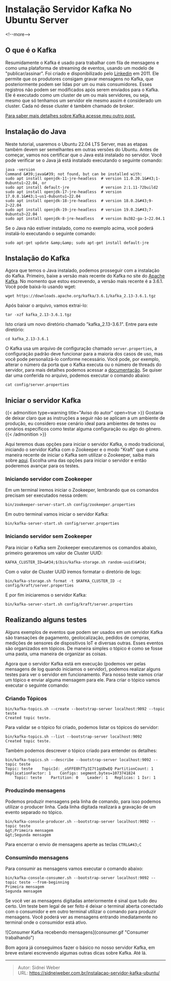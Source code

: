 # Instalação Servidor Kafka No Ubuntu Server

&lt;!--more--&gt;

## O que é o Kafka

Resumidamente o Kafka é usado para trabalhar com fila de mensagens e como uma plataforma de streaming de eventos, usando um modelo de &#34;publicar/assinar&#34;. Foi criado e disponibilizado pelo [Linkedin](https://github.com/linkedin/kafka) em 2011. Ele permite que os produtores consigam gravar mensagens no Kafka, que posteriormente podem ser lidas por um ou mais consumidores. Esses registros não podem ser modificados após serem enviados para o Kafka.
Ele é executado como um cluster de um ou mais servidores, ou seja, mesmo que só tenhamos um servidor ele mesmo assim é considerado um cluster. Cada nó desse cluster é também chamado de broker.

[Para saber mais detalhes sobre Kafka acesse meu outro post.](https://sidneiweber.com.br/kafka-tudo-que-precisamos-saber/)

## Instalação do Java

Neste tutorial, usaremos o Ubuntu 22.04 LTS Server, mas as etapas também devem ser semelhantes em outras versões do Ubuntu.
Antes de começar, vamos nos certificar que o Java está instalado no servidor. Você pode verificar se o Java já está instalado executando o seguinte comando:

```shell
java -version
Command &#39;java&#39; not found, but can be installed with:
sudo apt install openjdk-11-jre-headless  # version 11.0.20.1&#43;1-0ubuntu1~22.04, or
sudo apt install default-jre              # version 2:1.11-72build2
sudo apt install openjdk-17-jre-headless  # version 17.0.8.1&#43;1~us1-0ubuntu1~22.04
sudo apt install openjdk-18-jre-headless  # version 18.0.2&#43;9-2~22.04
sudo apt install openjdk-19-jre-headless  # version 19.0.2&#43;7-0ubuntu3~22.04
sudo apt install openjdk-8-jre-headless   # version 8u382-ga-1~22.04.1

```

Se o Java não estiver instalado, como no exemplo acima, você poderá instalá-lo executando o seguinte comando:

```shell
sudo apt-get update &amp;&amp; sudo apt-get install default-jre
```

## Instalação do Kafka

Agora que temos o Java instalado, podemos prosseguir com a instalação do Kafka. Primeiro, baixe a versão mais recente do Kafka no site do [Apache Kafka](https://kafka.apache.org/downloads). No momento que estou escrevendo, a versão mais recente é a 3.6.1. Você pode baixá-lo usando wget:

```shell
wget https://downloads.apache.org/kafka/3.6.1/kafka_2.13-3.6.1.tgz
```

Após baixar o arquivo, vamos extrai-lo:

```shell
tar -xzf kafka_2.13-3.6.1.tgz
```

Isto criará um novo diretório chamado &#34;kafka_2.13-3.6.1&#34;. Entre para este diretório:

```shell
cd kafka_2.13-3.6.1
```

O Kafka usa um arquivo de configuração chamado `server.properties`, a configuração padrão deve funcionar para a maioria dos casos de uso, mas você pode personalizá-lo conforme necessário. Você pode, por exemplo, alterar o número da porta que o Kafka executa ou o número de threads do servidor, para mais detalhes podemos acessar a [documentação](https://kafka.apache.org/documentation/#configuration). Se quiser dar uma conferida no arquivo, podemos executar o comando abaixo:

```
cat config/server.properties
```

## Iniciar o servidor Kafka

{{&lt; admonition type=warning title=&#34;Aviso do autor&#34; open=true &gt;}}
Gostaria de deixar claro que as instruções a seguir não se aplicam a um ambiente de produção, eu considero esse cenário ideal para ambientes de testes ou cenários específicos como testar alguma configuração ou algo do gênero.
{{&lt; /admonition &gt;}}

Aqui teremos duas opções para iniciar o servidor Kafka, o modo tradicional, iniciando o servidor Kafka com o Zookeeper e o modo &#34;Kraft&#34; que é uma maneira recente de iniciar o Kafka sem utilizar o Zookeeper, saiba mais sobre [aqui](https://developer.confluent.io/learn/kraft/). Escolha uma das opções para iniciar o servidor e então poderemos avançar para os testes.

### Iniciando servidor com Zookeeper

Em um terminal iremos iniciar o Zookeeper, lembrando que os comandos precisam ser executados nessa ordem:

```shell
bin/zookeeper-server-start.sh config/zookeeper.properties
```

Em outro terminal vamos iniciar o servidor Kafka:

```shell
bin/kafka-server-start.sh config/server.properties
```

### Iniciando servidor sem Zookeeper

Para iniciar o Kafka sem Zookeeper executaremos os comandos abaixo, primeiro geraremos um valor de Cluster UUID:

```shell
KAFKA_CLUSTER_ID=&#34;$(bin/kafka-storage.sh random-uuid)&#34;
```

Com o valor de Cluster UUID iremos formatar o diretório de logs:

```shell
bin/kafka-storage.sh format -t $KAFKA_CLUSTER_ID -c config/kraft/server.properties
```

E por fim iniciaremos o servidor Kafka:

```shell
bin/kafka-server-start.sh config/kraft/server.properties
```

## Realizando alguns testes

Alguns exemplos de eventos que podem ser usados em um servidor Kafka são transações de pagamento, geolocalização, pedidos de compras, medições de sensores de dispositivos IoT e diversas outras. Esses eventos são organizados em tópicos. De maneira simples o tópico é como se fosse uma pasta, uma maneira de organizar as coisas.

Agora que o servidor Kafka está em execução (podemos ver pelas mensagens de log quando iniciamos o servidor), podemos realizar alguns testes para ver o servidor em funcionamento. Para nosso teste vamos criar um tópico e enviar alguma mensagem para ele. Para criar o tópico vamos executar o seguinte comando:

### Criando Tópicos

```shell
bin/kafka-topics.sh --create --bootstrap-server localhost:9092 --topic teste
Created topic teste.
```

Para validar se o tópico foi criado, podemos listar os tópicos do servidor:

```shell
bin/kafka-topics.sh --list --bootstrap-server localhost:9092
Created topic teste.
```

Também podemos descrever o tópico criado para entender os detalhes:

```shell
bin/kafka-topics.sh --describe --bootstrap-server localhost:9092 --topic teste
Topic: teste	TopicId: _oSFFE0hTTy3I7t1qUDwEQ	PartitionCount: 1	ReplicationFactor: 1	Configs: segment.bytes=1073741824
	Topic: teste	Partition: 0	Leader: 1	Replicas: 1	Isr: 1

```

### Produzindo mensagens

Podemos produzir mensagens pela linha de comando, para isso podemos utilizar o producer linha. Cada linha digitada realizará a gravação de um evento separado no tópico.

```shell
bin/kafka-console-producer.sh --bootstrap-server localhost:9092 --topic teste
&gt;Primeira mensagem
&gt;Segunda mensagem
```

Para encerrar o envio de mensagens aperte as teclas `CTRL&#43;C`

### Consumindo mensagens

Para consumir as mensagens vamos executar o comando abaixo:

```shell
bin/kafka-console-consumer.sh --bootstrap-server localhost:9092 --topic teste --from-beginning
Primeira mensagem
Segunda mensagem
```

Se você ver as mensagens digitadas anteriormente é sinal que tudo deu certo. Um teste bem legal de ser feito é deixar o terminal aberta conectado com o consumidor e em outro terminal utilizar o comando para produzir mensagens. Você poderá ver as mensagens entrando imediatamente no terminal onde o consumidor está ativo.

![Consumer Kafka recebendo mensagens](consumer.gif &#34;Consumer trabalhando&#34;)

Bom agora já conseguimos fazer o básico no nosso servidor Kafka, em breve estarei escrevendo algumas outras dicas sobre Kafka. Até lá.

---

> Autor: Sidnei Weber  
> URL: https://sidneiweber.com.br/instalacao-servidor-kafka-ubuntu/  

